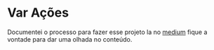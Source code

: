 # Var Ações
 Documentei o processo para fazer esse projeto la no [medium](https://medium.com/@kakabuchweitz/var-de-uma-carteira-de-investimentos-excel-60b8ffde5322) fique a vontade para dar uma olhada no conteúdo.

 
